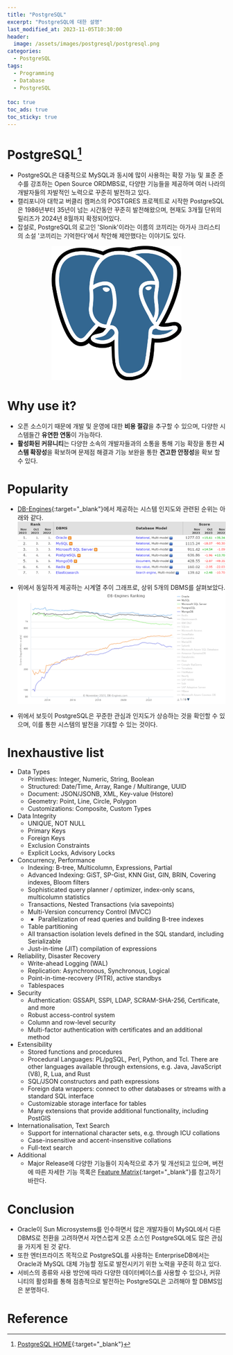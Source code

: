 ```yaml
---
title: "PostgreSQL"
excerpt: "PostgreSQL에 대한 설명"
last_modified_at: 2023-11-05T10:30:00
header:
  image: /assets/images/postgresql/postgresql.png
categories:
  - PostgreSQL
tags:
  - Programming
  - Database
  - PostgreSQL

toc: true
toc_ads: true
toc_sticky: true
---
```

# PostgreSQL[^PostgreSQL]
- PostgreSQL은 대중적으로 MySQL과 동시에 많이 사용하는 확장 가능 및 표준 준수를 강조하는 Open Source ORDMBS로, 다양한 기능들을 제공하며 여러 나라의 개발자들의 자발적인 노력으로 꾸준히 발전하고 있다.
- 캘리포니아 대학교 버클리 캠퍼스의 POSTGRES 프로젝트로 시작한 PostgreSQL은 1986년부터 35년이 넘는 시간동안 꾸준히 발전해왔으며, 현재도 3개월 단위의 릴리즈가 2024년 8월까지 확정되어있다.
- 잡설로, PostgreSQL의 로고인 'Slonik'이라는 이름의 코끼리는 아가사 크리스티의 소설 '코끼리는 기억한다'에서 착안해 제안했다는 이야기도 있다.
<p align="center">
  <img src="../../assets/images/postgresql/elephant.png" style="width:300px;" alt="process"/>
</p>

# Why use it?
- 오픈 소스이기 때문에 개발 및 운영에 대한 <b>비용 절감</b>을 추구할 수 있으며, 다양한 시스템들간 <b>유연한 연동</b>이 가능하다.
- <b>활성화된 커뮤니티</b>는 다양한 소속의 개발자들과의 소통을 통해 기능 확장을 통한 <b>시스템 확장성</b>을 확보하며 문제점 해결과 기능 보완을 통한 <b>견고한 안정성</b>을 확보 할 수 있다.

# Popularity
- [DB-Engines](https://db-engines.com/){:target="_blank"}에서 제공하는 시스템 인지도와 관련된 순위는 아래와 같다.
![db-rank](../../assets/images/postgresql/db-rank.png)

- 위에서 동일하게 제공하는 시계열 추이 그래프로, 상위 5개의 DBMS를 살펴보았다.
![db-rank-trend](../../assets/images/postgresql/db-rank-trend.png)

- 위에서 보듯이 PostgreSQL은 꾸준한 관심과 인지도가 상승하는 것을 확인할 수 있으며, 이를 통한 시스템의 발전을 기대할 수 있는 것이다.

# Inexhaustive list
- Data Types
  - Primitives: Integer, Numeric, String, Boolean
  - Structured: Date/Time, Array, Range / Multirange, UUID
  - Document: JSON/JSONB, XML, Key-value (Hstore)
  - Geometry: Point, Line, Circle, Polygon
  - Customizations: Composite, Custom Types
- Data Integrity
  - UNIQUE, NOT NULL
  - Primary Keys
  - Foreign Keys
  - Exclusion Constraints
  - Explicit Locks, Advisory Locks
- Concurrency, Performance
  - Indexing: B-tree, Multicolumn, Expressions, Partial
  - Advanced Indexing: GiST, SP-Gist, KNN Gist, GIN, BRIN, Covering indexes, Bloom filters
  - Sophisticated query planner / optimizer, index-only scans, multicolumn statistics
  - Transactions, Nested Transactions (via savepoints)
  - Multi-Version concurrency Control (MVCC)
  -   - Parallelization of read queries and building B-tree indexes
  - Table partitioning
  - All transaction isolation levels defined in the SQL standard, including Serializable
  - Just-in-time (JIT) compilation of expressions
- Reliability, Disaster Recovery
  - Write-ahead Logging (WAL)
  - Replication: Asynchronous, Synchronous, Logical
  - Point-in-time-recovery (PITR), active standbys
  - Tablespaces
- Security
  - Authentication: GSSAPI, SSPI, LDAP, SCRAM-SHA-256, Certificate, and more
  - Robust access-control system
  - Column and row-level security
  - Multi-factor authentication with certificates and an additional method
- Extensibility
  - Stored functions and procedures
  - Procedural Languages: PL/pgSQL, Perl, Python, and Tcl. There are other languages available through extensions, e.g. Java, JavaScript (V8), R, Lua, and Rust
  - SQL/JSON constructors and path expressions
  - Foreign data wrappers: connect to other databases or streams with a standard SQL interface
  - Customizable storage interface for tables
  - Many extensions that provide additional functionality, including PostGIS
- Internationalisation, Text Search
  - Support for international character sets, e.g. through ICU collations
  - Case-insensitive and accent-insensitive collations
  - Full-text search
- Additional
  - Major Release에 다양한 기능들이 지속적으로 추가 및 개선되고 있으며, 버전에 따른 자세한 기능 목록은 [Feature Matrix](https://www.postgresql.org/about/featurematrix/){:target="_blank"}를 참고하기 바란다.

# Conclusion
- Oracle이 Sun Microsystems를 인수하면서 많은 개발자들이 MySQL에서 다른 DBMS로 전환을 고려하면서 자연스럽게 오픈 소스인 PostgreSQL에도 많은 관심을 가지게 된 것 같다.
- 또한 엔터프라이즈 목적으로 PostgreSQL를 사용하는 EnterpriseDB에서는 Oracle과 MySQL 대체 가능할 정도로 발전시키기 위한 노력을 꾸준히 하고 있다.
- 서비스의 종류와 사용 방안에 따라 다양한 데이터베이스를 사용할 수 있으나, 커뮤니티의 활성화를 통해 점층적으로 발전하는 PostgreSQL은 고려해야 할 DBMS임은 분명하다.

# Reference
[^PostgreSQL]: [PostgreSQL HOME](https://www.postgresql.org/){:target="_blank"}
